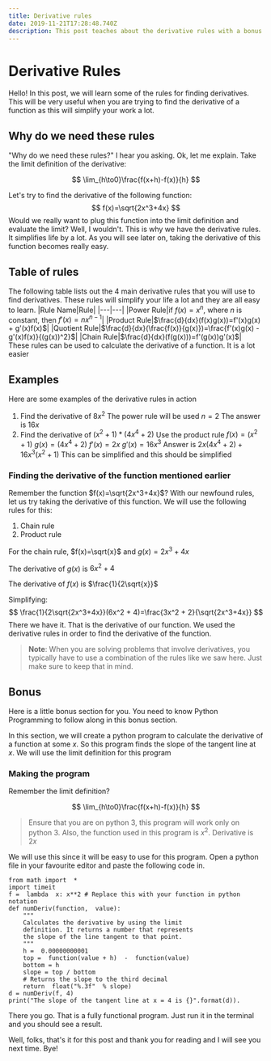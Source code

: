 ```yaml
---
title: Derivative rules
date: 2019-11-21T17:28:48.740Z
description: This post teaches about the derivative rules with a bonus
---
```

# Derivative Rules

Hello! In this post, we will learn some of the rules for finding derivatives. This will be very useful when you are trying to find the derivative of a function as this will simplify your work a lot.

## Why do we need these rules

"Why do we need these rules?" I hear you asking. Ok, let me explain. Take the limit definition of the derivative:


$$
\lim_{h\to0}\frac{f(x+h)-f(x)}{h}
$$

Let's try to find the derivative of the following function:
$$
f(x)=\sqrt{2x^3+4x}
$$
Would we really want to plug this function into the limit definition and evaluate the limit? Well, I wouldn't. This is why we have the derivative rules. It simplifies life by a lot. As you will see later on, taking the derivative of this function becomes really easy.

## Table of rules

The following table lists out the 4 main derivative rules that you will use to find derivatives. These rules will simplify your life a lot and they are all easy to learn.
|Rule Name|Rule|
|---|---|
|Power Rule|if $f(x)=x^n$, where $n$ is constant, then $f'(x)=nx^{n-1}$|
|Product Rule|$\frac{d}{dx}(f(x)g(x))=f'(x)g(x) + g'(x)f(x)$|
|Quotient Rule|$\frac{d}{dx}(\frac{f(x)}{g(x)})=\frac{f'(x)g(x) - g'(x)f(x)}{(g(x))^2}$|
|Chain Rule|$\frac{d}{dx}(f(g(x)))=f'(g(x))g'(x)$|
These rules can be used to calculate the derivative of a function. It is a lot easier 

## Examples

Here are some examples of the derivative rules in action

1. Find the derivative of $8x^2$
   The power rule will be used
   $n=2$
   The answer is $16x$
2. Find the derivative of $(x^2+1)*(4x^4+2)$
   Use the product rule
   $f(x)=(x^2+1)$
   $g(x)=(4x^4+2)$
   $f'(x)=2x$
   $g'(x)=16x^3$
   Answer is $2x(4x^4+2) +16x^3(x^2+1)$
   This can be simplified and this should be simplified

### Finding the derivative of the function mentioned earlier

Remember the function $f(x)=\sqrt{2x^3+4x}$? With our newfound rules, let us try taking the derivative of this function. We will use the following rules for this:

1. Chain rule
2. Product rule

For the chain rule, $f(x)=\sqrt{x}$ and $g(x)=2x^3+4x$

The derivative of $g(x)$ is $6x^2 + 4$

The derivative of $f(x)$ is $\frac{1}{2\sqrt{x}}$

Simplifying:
$$
\frac{1}{2\sqrt{2x^3+4x}}(6x^2 + 4)=\frac{3x^2 + 2}{\sqrt{2x^3+4x}}
$$
There we have it. That is the derivative of our function. We used the derivative rules in order to find the derivative of the function.

> **Note**: When you are solving problems that involve derivatives, you typically have to use a combination of the rules like we saw here. Just make sure to keep that in mind.

## Bonus

Here is a little bonus section for you. You need to know Python Programming to follow along in this bonus section.

In this section, we will create a python program to calculate the derivative of a function at some $x$. So this program finds the slope of the tangent line at $x$. We will use the limit definition for this program

### Making the program

Remember the limit definition?

$$
\lim_{h\to0}\frac{f(x+h)-f(x)}{h}
$$

> Ensure that you are on python 3, this program will work only on python 3. Also, the function used in this program is $x^2$. Derivative is $2x$

We will use this since it will be easy to use for this program. Open a python file in your favourite editor and paste the following code in.

```python{9-14}
from math import  *
import timeit
f =  lambda  x: x**2 # Replace this with your function in python notation
def numDeriv(function,  value):
    """
    Calculates the derivative by using the limit 
    definition. It returns a number that represents 
    the slope of the line tangent to that point.
    """
    h =  0.00000000001
    top =  function(value + h)  -  function(value)
    bottom = h
    slope = top / bottom
    # Returns the slope to the third decimal
    return  float("%.3f"  % slope)
d = numDeriv(f, 4)
print("The slope of the tangent line at x = 4 is {}".format(d)).
```

There you go. That is a fully functional program. Just run it in the terminal and you should see a result.

Well, folks, that's it for this post and thank you for reading and I will see you next time. Bye!
